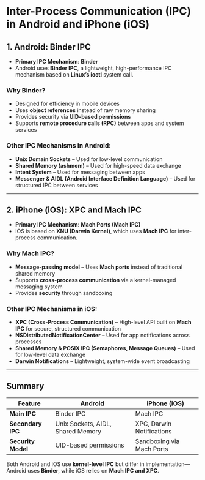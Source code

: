# Inter-Process Communication (IPC) in Android and iPhone (iOS)

## 1. Android: Binder IPC  
- **Primary IPC Mechanism**: **Binder**  
- Android uses **Binder IPC**, a lightweight, high-performance IPC mechanism based on **Linux’s ioctl** system call.  

### Why Binder?  
- Designed for efficiency in mobile devices  
- Uses **object references** instead of raw memory sharing  
- Provides security via **UID-based permissions**  
- Supports **remote procedure calls (RPC)** between apps and system services  

### Other IPC Mechanisms in Android:  
- **Unix Domain Sockets** – Used for low-level communication  
- **Shared Memory (ashmem)** – Used for high-speed data exchange  
- **Intent System** – Used for messaging between apps  
- **Messenger & AIDL (Android Interface Definition Language)** – Used for structured IPC between services  

---

## 2. iPhone (iOS): XPC and Mach IPC  
- **Primary IPC Mechanism**: **Mach Ports (Mach IPC)**  
- iOS is based on **XNU (Darwin Kernel)**, which uses **Mach IPC** for inter-process communication.  

### Why Mach IPC?  
- **Message-passing model** – Uses **Mach ports** instead of traditional shared memory  
- Supports **cross-process communication** via a kernel-managed messaging system  
- Provides **security** through sandboxing  

### Other IPC Mechanisms in iOS:  
- **XPC (Cross-Process Communication)** – High-level API built on **Mach IPC** for secure, structured communication  
- **NSDistributedNotificationCenter** – Used for app notifications across processes  
- **Shared Memory & POSIX IPC (Semaphores, Message Queues)** – Used for low-level data exchange  
- **Darwin Notifications** – Lightweight, system-wide event broadcasting  

---

## Summary  

| Feature  | Android | iPhone (iOS) |
|----------|---------|-------------|
| **Main IPC** | Binder IPC | Mach IPC |
| **Secondary IPC** | Unix Sockets, AIDL, Shared Memory | XPC, Darwin Notifications |
| **Security Model** | UID-based permissions | Sandboxing via Mach Ports |

Both Android and iOS use **kernel-level IPC** but differ in implementation—Android uses **Binder**, while iOS relies on **Mach IPC and XPC**.
